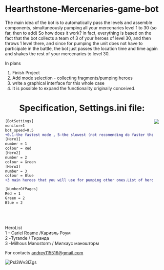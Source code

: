 # Hearthstone-Mercenaries-game-bot
The main idea of  the bot is to automatically pass the levels and assemble components, 
simultaneously pumping all your mercenaries level 1 to 30 (so far, then to add)
So how does it work?
in fact, everything is based on the fact that the bot collects a team of 3 of your heroes of level 30, 
and then throws 1 level there, and since for pumping the unit does not have to participate in the battle, 
the bot just passes the location time and time again and shakes the rest of your mercenaries to level 30.

In plans
1. Finish Project
2. Add mode selection - collecting fragments/pumping heroes
3. write a graphical interface for this whole case
4. It is possible to expand the functionality originally conceived.

<h1 align="center">Specification, Settings.ini file:</h1>
<img align="right" src="https://user-images.githubusercontent.com/68296704/137646221-10164e4f-d2b6-428d-b854-7ffeb715ef2e.png"></img>


```diff
[BotSettings]
monitor=1 
bot_speed=0.5 
+0.1-the fastest mode , 5-the slowest (not recomending do faster then 0.5) 
[Hero1]
number = 1
colour = Red
[Hero2]
number = 2
colour = Green
[Hero3]
number = 3
colour = Blue
+3 main heroes that you will use for pumping other ones.List of heroes by numbers you can see in in HeroesList.txt

[NumberOfPages]
Red = 1
Green = 2
Blue = 2
```

<br>
<br>
<br>
<div align="left">
HeroList<br>
1 - Cariel Roame /Кариэль Роум<br>
2 -Tyrande / Тиранда<br>
3 -Milhous Manostorm / Милхаус маношторм<br>
</div>

For contacts andrey115516@gmail.com



![Psl3Wv3IZgs](https://user-images.githubusercontent.com/68296704/137604260-9981e52b-0fd8-469c-8b36-d5f1dfa9e8a6.jpg)
